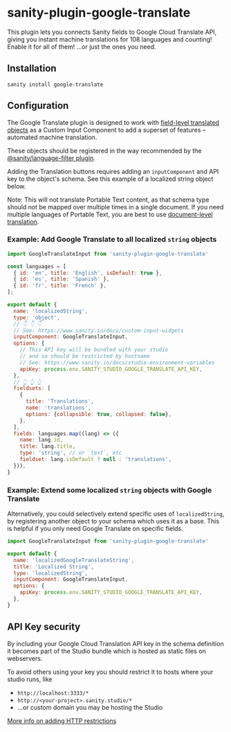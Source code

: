 # sanity-plugin-google-translate

This plugin lets you connects Sanity fields to Google Cloud Translate API, giving you instant machine translations for 108 languages and counting! Enable it for all of them! ...or just the ones you need.

## Installation

```
sanity install google-translate
```

## Configuration

The Google Translate plugin is designed to work with [field-level translated objects](https://www.sanity.io/docs/localization#cd568b11a09c) as a Custom Input Component to add a superset of features – automated machine translation.

These objects should be registered in the way recommended by the [@sanity/language-filter plugin](https://www.npmjs.com/package/@sanity/language-filter).

Adding the Translation buttons requires adding an `inputComponent` and API key to the object's schema. See this example of a localized string object below.

Note: This will not translate Portable Text content, as that schema type should not be mapped over multiple times in a single document. If you need multiple languages of Portable Text, you are best to use [document-level translation](https://github.com/sanity-io/document-internationalization).

### Example: Add Google Translate to all localized `string` objects

```js
import GoogleTranslateInput from 'sanity-plugin-google-translate'

const languages = [
  { id: 'en', title: 'English', isDefault: true },
  { id: 'es', title: 'Spanish' },
  { id: 'fr', title: 'French' },
];

export default {
  name: 'localizedString',
  type: 'object',
  // 👇 👇 👇
  // See: https://www.sanity.io/docs/custom-input-widgets
  inputComponent: GoogleTranslateInput,
  options: {
    // This API key will be bundled with your studio
    // and so should be restricted by hostname
    // See: https://www.sanity.io/docs/studio-environment-variables
    apiKey: process.env.SANITY_STUDIO_GOOGLE_TRANSLATE_API_KEY,
  },
  // 👆 👆 👆
  fieldsets: [
    {
      title: 'Translations',
      name: 'translations',
      options: {collapsible: true, collapsed: false},
    },
  ],
  fields: languages.map((lang) => ({
    name: lang.id,
    title: lang.title,
    type: 'string', // or `text`, etc
    fieldset: lang.isDefault ? null : 'translations',
  })),
}
```

### Example: Extend some localized `string` objects with Google Translate

Alternatively, you could selectively extend specific uses of `localizedString`, by registering another object to your schema which uses it as a base. This is helpful if you only need Google Translate on specific fields.

```js
import GoogleTranslateInput from 'sanity-plugin-google-translate'

export default {
  name: 'localizedGoogleTranslateString',
  title: 'Localized String',
  type: 'localizedString',
  inputComponent: GoogleTranslateInput,
  options: {
    apiKey: process.env.SANITY_STUDIO_GOOGLE_TRANSLATE_API_KEY,
  },
}
```

## API Key security

By including your Google Cloud Translation API key in the schema definition it becomes part of the Studio bundle which is hosted as static files on webservers.

To avoid others using your key you should restrict it to hosts where your studio runs, like

- `http://localhost:3333/*`
- `http://<your-project>.sanity.studio/*`
- ...or custom domain you may be hosting the Studio

[More info on adding HTTP restrictions](https://cloud.google.com/docs/authentication/api-keys#adding_http_restrictions)
